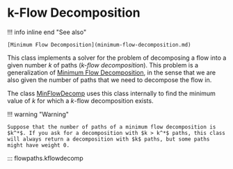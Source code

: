 # k-Flow Decomposition

!!! info inline end "See also"

    [Minimum Flow Decomposition](minimum-flow-decomposition.md)

This class implements a solver for the problem of decomposing a flow into a given number $k$ of paths (*$k$-flow decomposition*). This problem is a generalization of [Minimum Flow Decomposition](minimum-flow-decomposition.md), in the sense that we are also given the number of paths that we need to decompose the flow in.


The class [MinFlowDecomp](minimum-flow-decomposition.md) uses this class internally to find the minimum value of $k$ for which a $k$-flow decomposition exists.

!!! warning "Warning"

    Suppose that the number of paths of a minimum flow decomposition is $k^*$. If you ask for a decomposition with $k > k^*$ paths, this class will always return a decomposition with $k$ paths, but some paths might have weight 0.

::: flowpaths.kflowdecomp